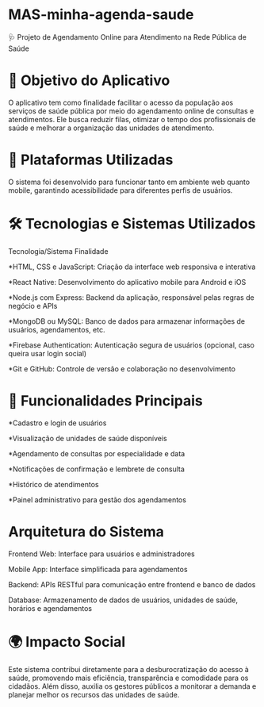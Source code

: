 # MAS-minha-agenda-saude

🩺 Projeto de Agendamento Online para Atendimento na Rede Pública de Saúde

# 🎯 Objetivo do Aplicativo

O aplicativo tem como finalidade facilitar o acesso da população aos serviços de saúde pública por meio do agendamento online de consultas e atendimentos. Ele busca reduzir filas, otimizar o tempo dos profissionais de saúde e melhorar a organização das unidades de atendimento.

# 📱 Plataformas Utilizadas

O sistema foi desenvolvido para funcionar tanto em ambiente web quanto mobile, garantindo acessibilidade para diferentes perfis de usuários.

# 🛠️ Tecnologias e Sistemas Utilizados

Tecnologia/Sistema	Finalidade

*HTML, CSS e JavaScript:	Criação da interface web responsiva e interativa

*React Native:	Desenvolvimento do aplicativo mobile para Android e iOS

*Node.js com Express:	Backend da aplicação, responsável pelas regras de negócio e APIs

*MongoDB ou MySQL:	Banco de dados para armazenar informações de usuários, agendamentos, etc.

*Firebase Authentication:	Autenticação segura de usuários (opcional, caso queira usar login social)

*Git e GitHub:	Controle de versão e colaboração no desenvolvimento


# 🧩 Funcionalidades Principais

*Cadastro e login de usuários

*Visualização de unidades de saúde disponíveis

*Agendamento de consultas por especialidade e data

*Notificações de confirmação e lembrete de consulta

*Histórico de atendimentos

*Painel administrativo para gestão dos agendamentos


# Arquitetura do Sistema

Frontend Web: Interface para usuários e administradores

Mobile App: Interface simplificada para agendamentos

Backend: APIs RESTful para comunicação entre frontend e banco de dados

Database: Armazenamento de dados de usuários, unidades de saúde, horários e agendamentos


# 🌍 Impacto Social
Este sistema contribui diretamente para a desburocratização do acesso à saúde, promovendo mais eficiência, transparência e comodidade para os cidadãos. Além disso, auxilia os gestores públicos a monitorar a demanda e planejar melhor os recursos das unidades de saúde.
